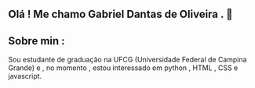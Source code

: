 <h2>Olá ! Me chamo Gabriel Dantas de Oliveira . 🖖</h2>
<h2>Sobre min :</h2>
<p>Sou estudante de graduação na UFCG (Universidade Federal de Campina Grande) e , no momento , estou interessado em python , HTML , CSS e javascript.</p>
